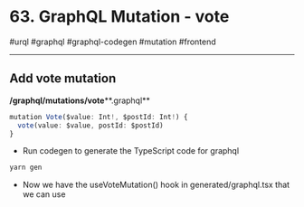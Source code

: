 # 63. GraphQL Mutation - vote

#urql #graphql #graphql-codegen #mutation #frontend

* * *

## Add vote mutation

  

**/graphql/mutations/vote****.graphql**

```typescript
mutation Vote($value: Int!, $postId: Int!) {
  vote(value: $value, postId: $postId)
}
```

  

- Run codegen to generate the TypeScript code for graphql

  

```typescript
yarn gen
```

  

- Now we have the useVoteMutation() hook in generated/graphql.tsx ⁠that we can use